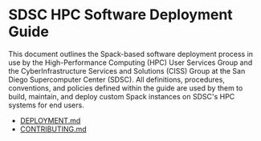 # SDSC HPC Software Deployment Guide

This document outlines the Spack-based software deployment process in use by the High-Performance Computing (HPC) User Services Group and the CyberInfrastructure Services and Solutions (CISS) Group at the San Diego Supercomputer Center (SDSC). All definitions, procedures, conventions, and policies defined within the guide are used by them to build, maintain, and deploy custom Spack instances on SDSC's HPC systems for end users.


- [DEPLOYMENT.md](DEPLOYMENT.md)
- [CONTRIBUTING.md](CONTRIBUTING.md)
